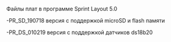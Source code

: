 Файлы плат в программе Sprint Layout 5.0

-PR_SD_190718 версия с поддержкой microSD и flash памяти

-PR_DS_010219 версия с поддержкой датчиков ds18b20

